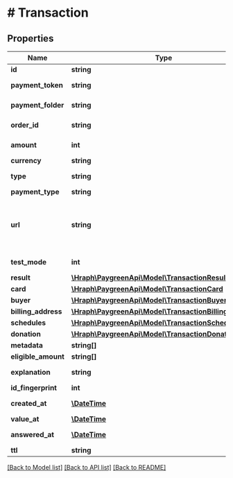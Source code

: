 # # Transaction

## Properties

Name | Type | Description | Notes
------------ | ------------- | ------------- | -------------
**id** | **string** |  | [optional] 
**payment_token** | **string** |  | [optional] [readonly] 
**payment_folder** | **string** |  | [optional] [readonly] 
**order_id** | **string** |  | [optional] [readonly] 
**amount** | **int** | Le montant est en centimes. | [readonly] 
**currency** | **string** |  | [readonly] 
**type** | **string** |  | [optional] [readonly] 
**payment_type** | **string** |  | 
**url** | **string** | Pour effectuer une transaction en utilisant le module Insite, il faut ajouter \&quot;display&#x3D;insite\&quot; dans l&#39;URL de paiement. | [optional] [readonly] 
**test_mode** | **int** |  | [optional] [readonly] 
**result** | [**\Hraph\PaygreenApi\Model\TransactionResult**](TransactionResult.md) |  | [optional] 
**card** | [**\Hraph\PaygreenApi\Model\TransactionCard**](TransactionCard.md) |  | [optional] 
**buyer** | [**\Hraph\PaygreenApi\Model\TransactionBuyer**](TransactionBuyer.md) |  | [optional] 
**billing_address** | [**\Hraph\PaygreenApi\Model\TransactionBillingAddress**](TransactionBillingAddress.md) |  | [optional] 
**schedules** | [**\Hraph\PaygreenApi\Model\TransactionSchedules**](TransactionSchedules.md) |  | [optional] 
**donation** | [**\Hraph\PaygreenApi\Model\TransactionDonation**](TransactionDonation.md) |  | [optional] 
**metadata** | **string[]** |  | [optional] 
**eligible_amount** | **string[]** |  | [optional] 
**explanation** | **string** |  | [optional] [readonly] 
**id_fingerprint** | **int** |  | [optional] 
**created_at** | [**\DateTime**](\DateTime.md) |  | [optional] [readonly] 
**value_at** | [**\DateTime**](\DateTime.md) |  | [readonly] 
**answered_at** | [**\DateTime**](\DateTime.md) |  | [optional] [readonly] 
**ttl** | **string** |  | [optional] 

[[Back to Model list]](../../README.md#documentation-for-models) [[Back to API list]](../../README.md#documentation-for-api-endpoints) [[Back to README]](../../README.md)


